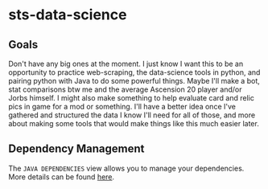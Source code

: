 # sts-data-science

## Goals

Don't have any big ones at the moment. I just know I want this to be an opportunity to practice web-scraping, the data-science tools in python, and pairing python with Java to do some powerful things. Maybe I'll make a bot, stat comparisons btw me and the average Ascension 20 player and/or Jorbs himself. I might also make something to help evaluate card and relic pics in game for a mod or something. I'll have a better idea once I've gathered and structured the data I know I'll need for all of those, and more about making some tools that would make things like this much easier later.

## Dependency Management

The `JAVA DEPENDENCIES` view allows you to manage your dependencies. More details can be found [here](https://github.com/microsoft/vscode-java-pack/blob/master/release-notes/v0.9.0.md#work-with-jar-files-directly).
